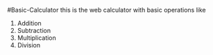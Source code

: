 #Basic-Calculator
this is the web calculator with basic operations like
1. Addition
2. Subtraction
3. Multiplication
4. Division

